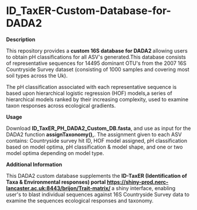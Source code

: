 # ID_TaxER-Custom-Database-for-DADA2 

<b>Description</b>

This repository provides a <b> custom 16S database for DADA2 </b> allowing users to obtain pH classifications for all ASV's generated.This database consists of representative sequences for 14495 dominant OTU's from the 2007 16S Countryside Survey dataset (consisting of 1000 samples and covering most soil types across the Uk). 

The pH classification associated with each representative sequence is based upon hierarchical logistic regression (HOF) models,a series of hierarchical models ranked by their increasing complexity, used to examine taxon responses across ecological gradients.




<b>Usage</b>

Download  <b>ID_TaxER_PH_DADA2_Custom_DB.fasta</b>, and  use as  input for the DADA2 function <b>assignTaxonomy(),</b>.
The assignment given to each ASV contains: Countryside survey hit ID, HOF model assigned, pH classification based on model optima, pH classification & model shape, and one or two model optima depending on model type.  

<b> Additional Information </b>

This DADA2 custom database supplements the  <b> ID-TaxER (Identification of Taxa & Environmental responses) portal https://shiny-prod.nerc-lancaster.ac.uk:8443/brijon/Trait-matrix/ </b> a shiny interface, enabling user's to blast individual sequences against 16S Countryside Survey data to examine the sequences ecological responses and taxonomy.
